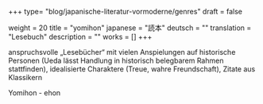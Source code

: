 +++
type= "blog/japanische-literatur-vormoderne/genres"
draft = false

weight = 20
title = "yomihon"
japanese = "読本"
deutsch = ""
translation = "Lesebuch"
description = ""
works = []
+++

anspruchsvolle „Lesebücher“ mit vielen Anspielungen auf historische Personen (Ueda
lässt Handlung in historisch belegbarem Rahmen stattfinden), idealisierte Charaktere (Treue, wahre
Freundschaft), Zitate aus Klassikern

Yomihon - ehon
